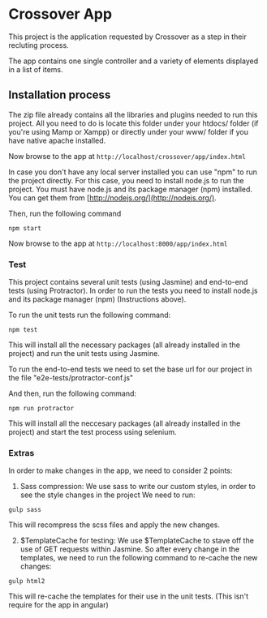 # Crossover App

This project is the application requested by Crossover as a step in their recluting process.

The app contains one single controller and a variety of elements displayed in a list of items.


## Installation process

The zip file already contains all the libraries and plugins needed to run this project.
All you need to do is locate this folder under your htdocs/ folder (if you're using Mamp or Xampp)
or directly under your www/ folder if you have native apache installed.

Now browse to the app at `http://localhost/crossover/app/index.html`

In case you don't have any local server installed you can use "npm" to run the project directly.
For this case, you need to install node.js to run the project. You must have node.js and
its package manager (npm) installed.  You can get them from [http://nodejs.org/](http://nodejs.org/).

Then, run the following command 

```
npm start
```

Now browse to the app at `http://localhost:8000/app/index.html`


### Test

This project contains several unit tests (using Jasmine) and end-to-end tests (using Protractor).
In order to run the tests you need to install node.js and its package manager (npm) (Instructions above).

To run the unit tests run the following command:
```
npm test
```

This will install all the necessary packages (all already installed in the project)
and run the unit tests using Jasmine.

To run the end-to-end tests we need to set the base url for our project in the file "e2e-tests/protractor-conf.js"

And then, run the following command:
```
npm run protractor
```

This will install all the neccesary packages (all already installed in the project)
and start the test process using selenium.

### Extras

In order to make changes in the app, we need to consider 2 points:

1. Sass compression:
We use sass to write our custom styles, in order to see the style changes in the project
We need to run:
```
gulp sass
```
This will recompress the scss files and apply the new changes.

2. $TemplateCache for testing:
We use $TemplateCache to stave off the use of GET requests within Jasmine.
So after every change in the templates, we need to run the following command to re-cache the new changes:
```
gulp html2
```
This will re-cache the templates for their use in the unit tests. (This isn't require for the app in angular)